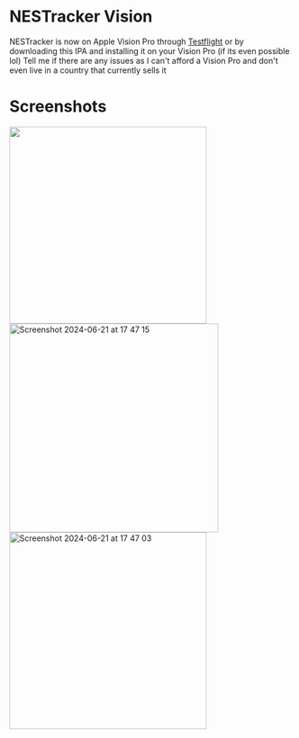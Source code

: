 # NESTracker Vision

NESTracker is now on Apple Vision Pro through [Testflight](https://testflight.apple.com/join/Fb6LPVzi) or by downloading this IPA and installing it on your Vision Pro (if its even possible lol) Tell me if there are any issues as I can't afford a Vision Pro and don't even live in a country that currently sells it

# Screenshots

<img width="350" alt="" src="https://github.com/Techtronis/NESTrackerVisionOS/assets/108685009/78a837a4-5039-491e-aa71-1fd0069cc24e">
<img width="371" alt="Screenshot 2024-06-21 at 17 47 15" src="https://github.com/Techtronis/NESTrackerVisionOS/assets/108685009/fc6d99e7-4478-425a-8ec8-b7a12b4d24f5">
<img width="350" alt="Screenshot 2024-06-21 at 17 47 03" src="https://github.com/Techtronis/NESTrackerVisionOS/assets/108685009/a5544895-b16f-45f7-a7dd-41256eabf7cb">

